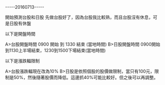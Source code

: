 -----20160713-----

開始預測台股和日股
先做台股好了，因為台股我比較熟，而且台股沒有休息，可是日股有休盤

以下是開盤時間

A>台股開盤時間 0900 開始 到 1330 結束 (當地時間)
B>日股開盤時間 0900開始到1130上半場結束，1230到1500下場結束(當地時間)

以下是漲跌輻限制

A>台股漲跌輻現在改為10%
B>日股是依照個股的股價做限制，當只有100元，限制是50%，然後隨著股價而降低。這邊抓40%可能比較好。但之後可以再調整。


